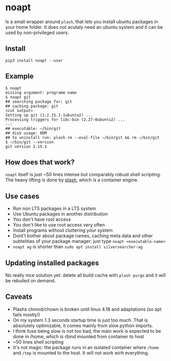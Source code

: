 # noapt
Is a small wrapper around `plash`, that lets you install ubuntu packages in your home folder. It does not acutaly need an ubuntu system and it can be used by non-privileged users.

## Install
```
pip3 install noapt --user
```

## Example
```
$ noapt                                                                                              
missing argument: programm name                                                                                                
$ noapt git                                                                                          
## searching package for: git                                                                                                  
## caching package: git                                                                                                        
<cut output>
Setting up git (1:2.15.1-1ubuntu2) ...                                                                                         
Processing triggers for libc-bin (2.27-0ubuntu2) ...                                                                           
--:                                                                                                                            
## executable: ~/bin/git                                                                                                       
## disk usage: 80M                                                                                                             
## to uninstall run: plash rm --eval-file ~/bin/git && rm ~/bin/git                                                                     
$ ~/bin/git --version                                                                            
git version 2.15.1                                                                                                             
```
## How does that work?
`noapt` itself is just ~50 lines intense but comparably robust shell scripting. The heavy lifting is done by [plash](https://github.com/ihucos/plash/), which is a container engine.

## Use cases
* Run non LTS packages in a LTS system
* Use Ubuntu packages in another distribution
* You don't have root access
* You don't like to use root access very often
* Install programs without cluttering your system
* Dont't bother about package names, caching meta data and other subtelities of your package manager: just type `noapt <executable-name>`
* `noapt ag` is shorter than `sudo apt install silversearcher-ag`

## Updating installed packages
No really nice solution yet: delete all build cache with `plash purge` and it will be rebuiled on demand.

## Caveats
* Plashs chmod/chown is broken until linux 4.18 and adaptations (so apt fails mostly!)
* On my system 1.3 seconds startup time is just too much. That is absolutely optimizable, it comes mainly from slow python imports.
* I think fuse being slow is not too bad, the main work is expected to be done in /home, which is rbind mounted from container to host
* ~50 lines shell scripting
* It's not magic: the package runs in an isolated container where `/home` and `/tmp` is mounted to the host. It will not work wirh everything.


